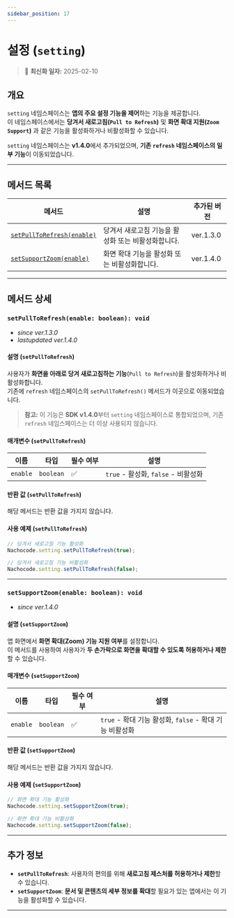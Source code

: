 ```yaml
---
sidebar_position: 17
---
```


# 설정 (`setting`)

> 🔔 **최신화 일자:** 2025-02-10

## **개요**

`setting` 네임스페이스는 **앱의 주요 설정 기능을 제어**하는 기능을 제공합니다.  
이 네임스페이스에서는 **당겨서 새로고침(`Pull to Refresh`)** 및 **화면 확대 지원(`Zoom Support`)** 과 같은 기능을 활성화하거나 비활성화할 수 있습니다.

`setting` 네임스페이스는 **v1.4.0**에서 추가되었으며, **기존 `refresh` 네임스페이스의 일부 기능**이 이동되었습니다.

---

## **메서드 목록**

| 메서드                                                             | 설명                                               | 추가된 버전 |
| ------------------------------------------------------------------ | -------------------------------------------------- | ----------- |
| [`setPullToRefresh(enable)`](#setpulltorefreshenable-boolean-void) | 당겨서 새로고침 기능을 활성화 또는 비활성화합니다. | ver.1.3.0   |
| [`setSupportZoom(enable)`](#setsupportzoomenable-boolean-void)     | 화면 확대 기능을 활성화 또는 비활성화합니다.       | ver.1.4.0   |

---

## **메서드 상세**

### **`setPullToRefresh(enable: boolean): void`**

- _since ver.1.3.0_
- _lastupdated ver.1.4.0_

#### 설명 (`setPullToRefresh`)

사용자가 **화면을 아래로 당겨 새로고침하는 기능**(`Pull to Refresh`)을 활성화하거나 비활성화합니다.  
기존에 `refresh` 네임스페이스의 `setPullToRefresh()` 메서드가 이곳으로 이동되었습니다.

> **참고:** 이 기능은 **SDK v1.4.0**부터 `setting` 네임스페이스로 통합되었으며, 기존 `refresh` 네임스페이스는 더 이상 사용되지 않습니다.

#### 매개변수 (`setPullToRefresh`)

| 이름     | 타입      | 필수 여부 | 설명                                |
| -------- | --------- | --------- | ----------------------------------- |
| `enable` | `boolean` | ✅        | `true` - 활성화, `false` - 비활성화 |

#### 반환 값 (`setPullToRefresh`)

해당 메서드는 반환 값을 가지지 않습니다.

#### 사용 예제 (`setPullToRefresh`)

```javascript
// 당겨서 새로고침 기능 활성화
Nachocode.setting.setPullToRefresh(true);

// 당겨서 새로고침 기능 비활성화
Nachocode.setting.setPullToRefresh(false);
```

---

### **`setSupportZoom(enable: boolean): void`**

- _since ver.1.4.0_

#### 설명 (`setSupportZoom`)

앱 화면에서 **화면 확대(Zoom) 기능 지원 여부**를 설정합니다.  
이 메서드를 사용하여 사용자가 **두 손가락으로 화면을 확대할 수 있도록 허용하거나 제한**할 수 있습니다.

#### 매개변수 (`setSupportZoom`)

| 이름     | 타입      | 필수 여부 | 설명                                                    |
| -------- | --------- | --------- | ------------------------------------------------------- |
| `enable` | `boolean` | ✅        | `true` - 확대 기능 활성화, `false` - 확대 기능 비활성화 |

#### 반환 값 (`setSupportZoom`)

해당 메서드는 반환 값을 가지지 않습니다.

#### 사용 예제 (`setSupportZoom`)

```javascript
// 화면 확대 기능 활성화
Nachocode.setting.setSupportZoom(true);

// 화면 확대 기능 비활성화
Nachocode.setting.setSupportZoom(false);
```

---

## **추가 정보**

- **`setPullToRefresh`**: 사용자의 편의를 위해 **새로고침 제스처를 허용하거나 제한**할 수 있습니다.
- **`setSupportZoom`**: **문서 및 콘텐츠의 세부 정보를 확대**할 필요가 있는 앱에서는 이 기능을 활성화할 수 있습니다.

---
